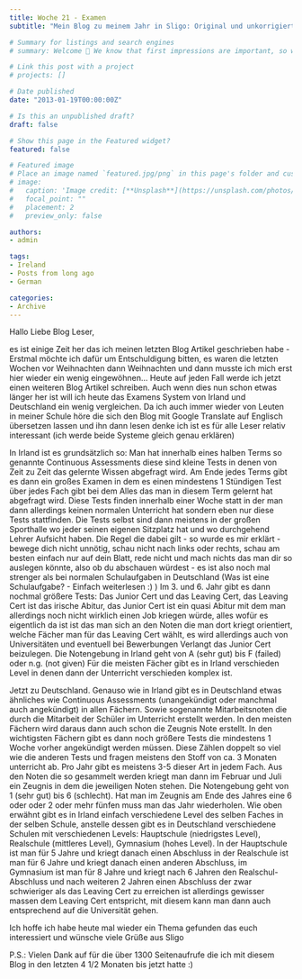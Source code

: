 ```yaml
---
title: Woche 21 - Examen
subtitle: "Mein Blog zu meinem Jahr in Sligo: Original und unkorrigiert"

# Summary for listings and search engines
# summary: Welcome 👋 We know that first impressions are important, so we've populated your new site with some initial content to help you get familiar with everything in no time.

# Link this post with a project
# projects: []

# Date published
date: "2013-01-19T00:00:00Z"

# Is this an unpublished draft?
draft: false

# Show this page in the Featured widget?
featured: false

# Featured image
# Place an image named `featured.jpg/png` in this page's folder and customize its options here.
# image:
#   caption: 'Image credit: [**Unsplash**](https://unsplash.com/photos/CpkOjOcXdUY)'
#   focal_point: ""
#   placement: 2
#   preview_only: false

authors:
- admin

tags:
- Ireland
- Posts from long ago
- German

categories:
- Archive
---
```


Hallo Liebe Blog Leser,

es ist einige Zeit her das ich meinen letzten Blog Artikel geschrieben habe - Erstmal möchte ich dafür um Entschuldigung bitten, es waren die letzten Wochen vor Weihnachten dann Weihnachten und dann musste ich mich erst hier wieder ein wenig eingewöhnen...
Heute auf jeden Fall werde ich jetzt einen weiteren Blog Artikel schreiben. Auch wenn dies nun schon etwas länger her ist will ich heute das Examens System von Irland und Deutschland ein wenig vergleichen. Da ich auch immer wieder von Leuten in meiner Schule höre die sich den Blog mit Google Translate auf Englisch übersetzen lassen und ihn dann lesen denke ich ist es für alle Leser relativ interessant (ich werde beide Systeme gleich genau erklären)

In Irland ist es grundsätzlich so: Man hat innerhalb eines halben Terms so genannte Continuous Assessments diese sind kleine Tests in denen von Zeit zu Zeit das gelernte Wissen abgefragt wird. Am Ende jedes Terms gibt es dann ein großes Examen in dem es einen mindestens 1 Stündigen Test über jedes Fach gibt bei dem Alles das man in diesem Term gelernt hat abgefragt wird. Diese Tests finden innerhalb einer Woche statt in der man dann allerdings keinen normalen Unterricht hat sondern eben nur diese Tests stattfinden. Die Tests selbst sind dann meistens in der großen Sporthalle wo jeder seinen eigenen Sitzplatz hat und wo durchgehend Lehrer Aufsicht haben. Die Regel die dabei gilt - so wurde es mir erklärt - bewege dich nicht unnötig, schau nicht nach links oder rechts, schau am besten einfach nur auf dein Blatt, rede nicht und mach nichts das man dir so auslegen könnte, also ob du abschauen würdest - es ist also noch mal strenger als bei normalen Schulaufgaben in Deutschland (Was ist eine Schulaufgabe? - Einfach weiterlesen :) ) Im 3. und 6. Jahr gibt es dann nochmal größere Tests: Das Junior Cert und das Leaving Cert, das Leaving Cert ist das irische Abitur, das Junior Cert ist ein quasi Abitur mit dem man allerdings noch nicht wirklich einen Job kriegen würde, alles wofür es eigentlich da ist ist das man sich an den Noten die man dort kriegt orientiert, welche Fächer man für das Leaving Cert wählt, es wird allerdings auch von Universitäten und eventuell bei Bewerbungen Verlangt das Junior Cert beizulegen. Die Notengebung in Irland geht von A (sehr gut) bis F (failed) oder n.g. (not given) Für die meisten Fächer gibt es in Irland verschieden Level in denen dann der Unterricht verschieden komplex ist.

Jetzt zu Deutschland. Genauso wie in Irland gibt es in Deutschland etwas ähnliches wie Continuous Assessments (unangekündigt oder manchmal auch angekündigt) in allen Fächern. Sowie sogenannte Mitarbeitsnoten die durch die Mitarbeit der Schüler im Unterricht erstellt werden. In den meisten Fächern wird daraus dann auch schon die Zeugnis Note erstellt. In den wichtigsten Fächern gibt es dann noch größere Tests die mindestens 1 Woche vorher angekündigt werden müssen. Diese Zählen doppelt so viel wie die anderen Tests und fragen meistens den Stoff von ca. 3 Monaten unterricht ab. Pro Jahr gibt es meistens 3-5 dieser Art in jedem Fach. Aus den Noten die so gesammelt werden kriegt man dann im Februar und Juli ein Zeugnis in dem die jeweiligen Noten stehen. Die Notengebung geht von 1 (sehr gut) bis 6 (schlecht). Hat man im Zeugnis am Ende des Jahres eine 6 oder oder 2 oder mehr fünfen muss man das Jahr wiederholen. Wie oben erwähnt gibt es in Irland einfach verschiedene Level des selben Faches in der selben Schule, anstelle dessen gibt es in Deutschland verschiedene Schulen mit verschiedenen Levels: Hauptschule (niedrigstes Level), Realschule (mittleres Level), Gymnasium (hohes Level). In der Hauptschule ist man für 5 Jahre und kriegt danach einen Abschluss in der Realschule ist man für 6 Jahre und kriegt danach einen anderen Abschluss, im Gymnasium ist man für 8 Jahre und kriegt nach 6 Jahren den Realschul-Abschluss und nach weiteren 2 Jahren einen Abschluss der zwar schwieriger als das Leaving Cert zu erreichen ist allerdings gewisser massen dem Leaving Cert entspricht, mit diesem kann man dann auch entsprechend auf die Universität gehen.

Ich hoffe ich habe heute mal wieder ein Thema gefunden das euch interessiert und wünsche viele Grüße aus Sligo

P.S.: Vielen Dank auf für die über 1300 Seitenaufrufe die ich mit diesem Blog in den letzten 4 1/2 Monaten bis jetzt hatte :)

